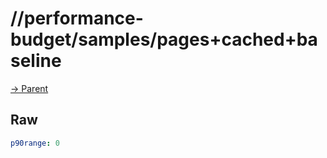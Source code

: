 
# //performance-budget/samples/pages+cached+baseline

[→ Parent](../..)


## Raw


```yaml
p90range: 0

```

